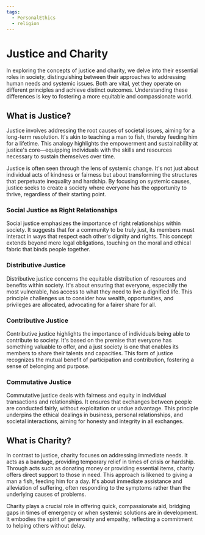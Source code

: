 ```yaml
---
tags:
  - PersonalEthics
  - religion
---
```

# Justice and Charity

In exploring the concepts of justice and charity, we delve into their essential roles in society, distinguishing between their approaches to addressing human needs and systemic issues. Both are vital, yet they operate on different principles and achieve distinct outcomes. Understanding these differences is key to fostering a more equitable and compassionate world.

## What is Justice?

Justice involves addressing the root causes of societal issues, aiming for a long-term resolution. It's akin to teaching a man to fish, thereby feeding him for a lifetime. This analogy highlights the empowerment and sustainability at justice's core—equipping individuals with the skills and resources necessary to sustain themselves over time.

Justice is often seen through the lens of systemic change. It's not just about individual acts of kindness or fairness but about transforming the structures that perpetuate inequality and hardship. By focusing on systemic causes, justice seeks to create a society where everyone has the opportunity to thrive, regardless of their starting point.

### Social Justice as Right Relationships

Social justice emphasizes the importance of right relationships within society. It suggests that for a community to be truly just, its members must interact in ways that respect each other's dignity and rights. This concept extends beyond mere legal obligations, touching on the moral and ethical fabric that binds people together.

### Distributive Justice

Distributive justice concerns the equitable distribution of resources and benefits within society. It's about ensuring that everyone, especially the most vulnerable, has access to what they need to live a dignified life. This principle challenges us to consider how wealth, opportunities, and privileges are allocated, advocating for a fairer share for all.

### Contributive Justice

Contributive justice highlights the importance of individuals being able to contribute to society. It's based on the premise that everyone has something valuable to offer, and a just society is one that enables its members to share their talents and capacities. This form of justice recognizes the mutual benefit of participation and contribution, fostering a sense of belonging and purpose.

### Commutative Justice

Commutative justice deals with fairness and equity in individual transactions and relationships. It ensures that exchanges between people are conducted fairly, without exploitation or undue advantage. This principle underpins the ethical dealings in business, personal relationships, and societal interactions, aiming for honesty and integrity in all exchanges.

## What is Charity?

In contrast to justice, charity focuses on addressing immediate needs. It acts as a bandage, providing temporary relief in times of crisis or hardship. Through acts such as donating money or providing essential items, charity offers direct support to those in need. This approach is likened to giving a man a fish, feeding him for a day. It's about immediate assistance and alleviation of suffering, often responding to the symptoms rather than the underlying causes of problems.

Charity plays a crucial role in offering quick, compassionate aid, bridging gaps in times of emergency or when systemic solutions are in development. It embodies the spirit of generosity and empathy, reflecting a commitment to helping others without delay.


